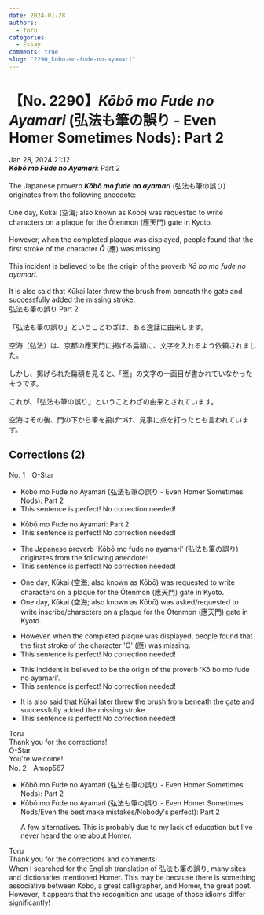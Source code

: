 ```yaml
---
date: 2024-01-28
authors:
  - toru
categories:
  - Essay
comments: true
slug: "2290_kobo-mo-fude-no-ayamari"
---
```


# 【No. 2290】<strong><em>Kōbō mo Fude no Ayamari</em></strong> (弘法も筆の誤り - Even Homer Sometimes Nods): Part 2
<div class="date">Jan 28, 2024 21:12</div>
<div id="post"><div id="body_show_ori">
<strong><em>Kōbō mo Fude no Ayamari</em></strong>: Part 2<br/><br/>The Japanese proverb <strong><em>Kōbō mo fude no ayamari</em></strong> (弘法も筆の誤り) originates from the following anecdote:<br/><br/>One day, Kūkai (空海; also known as Kōbō) was requested to write characters on a plaque for the Ōtenmon (應天門) gate in Kyoto.<br/><br/>However, when the completed plaque was displayed, people found that the first stroke of the character <strong><em>Ō</em></strong> (應)  was missing.<br/><br/>This incident is believed to be the origin of the proverb <em>Kō bo mo fude no ayamari</em>.<br/><br/>It is also said that Kūkai later threw the brush from beneath the gate and successfully added the missing stroke.
</div></div>

<!-- more -->

<div id="post_ja"><div id="body_show_mo">
弘法も筆の誤り Part 2<br/><br/>「弘法も筆の誤り」ということわざは、ある逸話に由来します。<br/><br/>空海（弘法）は、京都の應天門に掲げる扁額に、文字を入れるよう依頼されました。<br/><br/>しかし、掲げられた扁額を見ると、「應」の文字の一画目が書かれていなかったそうです。<br/><br/>これが、「弘法も筆の誤り」ということわざの由来とされています。<br/><br/>空海はその後、門の下から筆を投げつけ、見事に点を打ったとも言われています。
</div></div>

## Corrections (2)
<div id="block"><div class="first_name"> No. 1　<span class="just_name">O-Star</span></div><div id="block2">
<ul class="correction_field">
<li class="incorrect">Kōbō mo Fude no Ayamari (弘法も筆の誤り - Even Homer Sometimes Nods): Part 2</li>
<li class="corrected perfect">This sentence is perfect! No correction needed!</li>
</ul>
<ul class="correction_field">
<li class="incorrect">Kōbō mo Fude no Ayamari: Part 2</li>
<li class="corrected perfect">This sentence is perfect! No correction needed!</li>
</ul>
<ul class="correction_field">
<li class="incorrect">The Japanese proverb 'Kōbō mo fude no ayamari' (弘法も筆の誤り) originates from the following anecdote:</li>
<li class="corrected perfect">This sentence is perfect! No correction needed!</li>
</ul>
<ul class="correction_field">
<li class="incorrect">One day, Kūkai (空海; also known as Kōbō) was requested to write characters on a plaque for the Ōtenmon (應天門) gate in Kyoto.</li>
<li class="corrected correct">
One day, Kūkai (空海; also known as Kōbō) was <span class="f_blue">asked/requested</span> to write<span class="f_blue"> inscribe/characters </span>on a plaque for the Ōtenmon (應天門) gate in Kyoto.
</li>
</ul>
<ul class="correction_field">
<li class="incorrect">However, when the completed plaque was displayed, people found that the first stroke of the character 'Ō' (應)  was missing.</li>
<li class="corrected perfect">This sentence is perfect! No correction needed!</li>
</ul>
<ul class="correction_field">
<li class="incorrect">This incident is believed to be the origin of the proverb 'Kō bo mo fude no ayamari'.</li>
<li class="corrected perfect">This sentence is perfect! No correction needed!</li>
</ul>
<ul class="correction_field">
<li class="incorrect">It is also said that Kūkai later threw the brush from beneath the gate and successfully added the missing stroke.</li>
<li class="corrected perfect">This sentence is perfect! No correction needed!</li>
</ul>
</div><div class="name"><span class="just_name">Toru</span><br>
Thank you for the corrections!
</div>
<div class="name"><span class="just_name">O-Star</span><br>
You're welcome!
</div>
</div>
<div id="block"><div class="first_name"> No. 2　<span class="just_name">Amop567</span></div><div id="block2">
<ul class="correction_field">
<li class="incorrect">Kōbō mo Fude no Ayamari (弘法も筆の誤り - Even Homer Sometimes Nods): Part 2</li>
<li class="corrected correct">
Kōbō mo Fude no Ayamari (弘法も筆の誤り - Even Homer Sometimes Nods<span class="f_blue">/Even the best make mistakes/Nobody's perfect)</span>: Part 2
<p class="correction_comment">A few alternatives. This is probably due to my lack of education but I've never heard the one about Homer.</p>
</li>
</ul>
</div><div class="name"><span class="just_name">Toru</span><br>
Thank you for the corrections and comments! <br/>When I searched for the English translation of 弘法も筆の誤り, many sites and dictionaries mentioned Homer. This may be because there is something associative between Kōbō, a great calligrapher, and Homer, the great poet. However, it appears that the recognition and usage of those idioms differ significantly!
</div>
</div>
